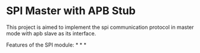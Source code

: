 # SPI Master with APB Stub
This project is aimed to implement the spi communication protocol in master mode with apb slave as its interface.

Features of the SPI module:
*
*
*
